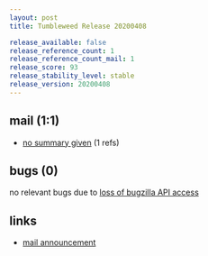 ```yaml
---
layout: post
title: Tumbleweed Release 20200408

release_available: false
release_reference_count: 1
release_reference_count_mail: 1
release_score: 93
release_stability_level: stable
release_version: 20200408
---
```


## mail (1:1)

- [no summary given](https://github.com/boombatower/tumbleweed-review/issues/10) (1 refs)

## bugs (0)

<!--more-->

no relevant bugs due to [loss of bugzilla API access](https://bugzilla.opensuse.org/show_bug.cgi?id=1157722)



## links

- [mail announcement](https://github.com/boombatower/tumbleweed-review/issues/10)
